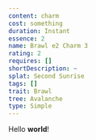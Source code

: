 ```yaml
---
content: charm
cost: something
duration: Instant
essence: 2
name: Brawl e2 Charm 3
rating: 2
requires: []
shortDescription: ~
splat: Second Sunrise
tags: []
trait: Brawl
tree: Avalanche
type: Simple
---
```


Hello **world**!
